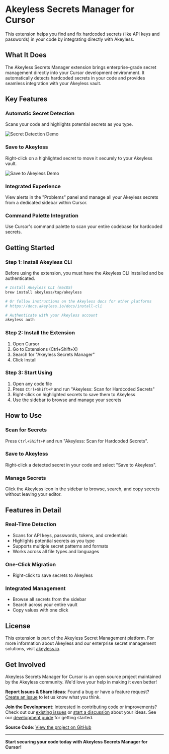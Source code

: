 # Akeyless Secrets Manager for Cursor

This extension helps you find and fix hardcoded secrets (like API keys and passwords) in your code by integrating directly with Akeyless.

## What It Does

The Akeyless Secrets Manager extension brings enterprise-grade secret management directly into your Cursor development environment. It automatically detects hardcoded secrets in your code and provides seamless integration with your Akeyless vault.

## Key Features

### **Automatic Secret Detection**
Scans your code and highlights potential secrets as you type.

![Secret Detection Demo](https://raw.githubusercontent.com/akeyless-community/Akeyless-Cursor-Plugin/main/resources/gifs/scan_for_secrets.gif)

### **Save to Akeyless**
Right-click on a highlighted secret to move it securely to your Akeyless vault.

![Save to Akeyless Demo](https://raw.githubusercontent.com/akeyless-community/Akeyless-Cursor-Plugin/main/resources/gifs/save_secrets_to_akeyless.gif)

### **Integrated Experience**
View alerts in the "Problems" panel and manage all your Akeyless secrets from a dedicated sidebar within Cursor.



### **Command Palette Integration**
Use Cursor's command palette to scan your entire codebase for hardcoded secrets.

## Getting Started

### **Step 1: Install Akeyless CLI**
Before using the extension, you must have the Akeyless CLI installed and be authenticated.

```bash
# Install Akeyless CLI (macOS)
brew install akeyless/tap/akeyless

# Or follow instructions on the Akeyless docs for other platforms
# https://docs.akeyless.io/docs/install-cli

# Authenticate with your Akeyless account
akeyless auth
```

### **Step 2: Install the Extension**
1. Open Cursor
2. Go to Extensions (Ctrl+Shift+X)
3. Search for "Akeyless Secrets Manager"
4. Click Install



### **Step 3: Start Using**
1. Open any code file
2. Press `Ctrl+Shift+P` and run "Akeyless: Scan for Hardcoded Secrets"
3. Right-click on highlighted secrets to save them to Akeyless
4. Use the sidebar to browse and manage your secrets

## How to Use

### **Scan for Secrets**
Press `Ctrl+Shift+P` and run "Akeyless: Scan for Hardcoded Secrets".

### **Save to Akeyless**
Right-click a detected secret in your code and select "Save to Akeyless".

### **Manage Secrets**
Click the Akeyless icon in the sidebar to browse, search, and copy secrets without leaving your editor.

## Features in Detail

### **Real-Time Detection**
- Scans for API keys, passwords, tokens, and credentials
- Highlights potential secrets as you type
- Supports multiple secret patterns and formats
- Works across all file types and languages

### **One-Click Migration**
- Right-click to save secrets to Akeyless

### **Integrated Management**
- Browse all secrets from the sidebar
- Search across your entire vault
- Copy values with one click

## License

This extension is part of the Akeyless Secret Management platform. For more information about Akeyless and our enterprise secret management solutions, visit [akeyless.io](https://akeyless.io/).

## Get Involved

Akeyless Secrets Manager for Cursor is an open source project maintained by the Akeyless community. We'd love your help in making it even better!

**Report Issues & Share Ideas**: Found a bug or have a feature request? [Create an issue](https://github.com/akeyless-community/Akeyless-Cursor-Plugin/issues/new) to let us know what you think.

**Join the Development**: Interested in contributing code or improvements? Check out our [existing issues](https://github.com/akeyless-community/Akeyless-Cursor-Plugin/issues) or [start a discussion](https://github.com/akeyless-community/Akeyless-Cursor-Plugin/issues/new) about your ideas. See our [development guide](DEVELOPMENT.md) for getting started.

**Source Code**: [View the project on GitHub](https://github.com/akeyless-community/Akeyless-Cursor-Plugin)

---

**Start securing your code today with Akeyless Secrets Manager for Cursor!** 
